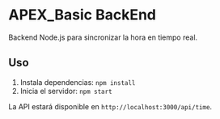 # APEX_Basic BackEnd

Backend Node.js para sincronizar la hora en tiempo real.

## Uso
1. Instala dependencias: `npm install`
2. Inicia el servidor: `npm start`

La API estará disponible en `http://localhost:3000/api/time`.
